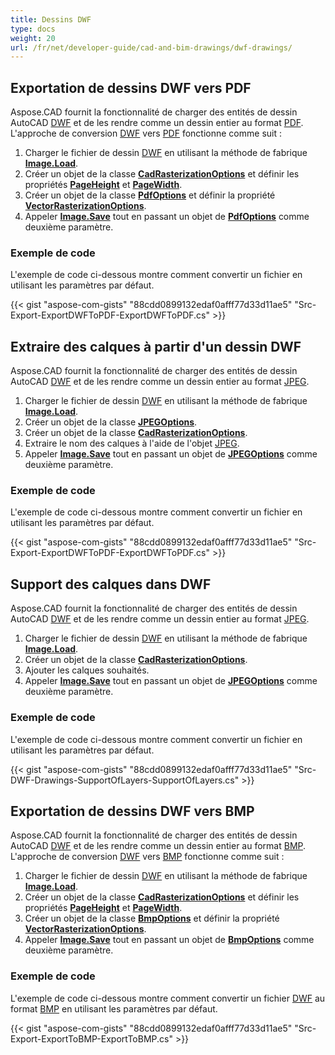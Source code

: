 ```yaml
---
title: Dessins DWF
type: docs
weight: 20
url: /fr/net/developer-guide/cad-and-bim-drawings/dwf-drawings/
---
```


## **Exportation de dessins DWF vers PDF**

Aspose.CAD fournit la fonctionnalité de charger des entités de dessin AutoCAD [DWF](https://docs.fileformat.com/cad/dwf/) et de les rendre comme un dessin entier au format [PDF](https://docs.fileformat.com/pdf/). L'approche de conversion [DWF](https://docs.fileformat.com/cad/dwf/) vers [PDF](https://docs.fileformat.com/pdf/) fonctionne comme suit :

1. Charger le fichier de dessin [DWF](https://docs.fileformat.com/cad/dwf/) en utilisant la méthode de fabrique [**Image.Load**](https://reference.aspose.com/cad/net/aspose.cad.image/load/methods/2).
1. Créer un objet de la classe [**CadRasterizationOptions**](https://reference.aspose.com/cad/net/aspose.cad.imageoptions/cadrasterizationoptions) et définir les propriétés [**PageHeight**](https://reference.aspose.com/cad/net/aspose.cad.imageoptions/vectorrasterizationoptions/properties/pageheight) et [**PageWidth**](https://reference.aspose.com/cad/net/aspose.cad.imageoptions/vectorrasterizationoptions/properties/pagewidth).
1. Créer un objet de la classe [**PdfOptions**](https://reference.aspose.com/cad/net/aspose.cad.imageoptions/pdfoptions) et définir la propriété [**VectorRasterizationOptions**](https://reference.aspose.com/cad/net/aspose.cad.imageoptions/vectorrasterizationoptions).
1. Appeler [**Image.Save**](https://reference.aspose.com/cad/net/aspose.cad/image/methods/save/index) tout en passant un objet de [**PdfOptions**](https://reference.aspose.com/cad/net/aspose.cad.imageoptions/pdfoptions) comme deuxième paramètre.

### Exemple de code

L'exemple de code ci-dessous montre comment convertir un fichier en utilisant les paramètres par défaut.

{{< gist "aspose-com-gists" "88cdd0899132edaf0afff77d33d11ae5" "Src-Export-ExportDWFToPDF-ExportDWFToPDF.cs" >}}

## **Extraire des calques à partir d'un dessin DWF**

Aspose.CAD fournit la fonctionnalité de charger des entités de dessin AutoCAD [DWF](https://docs.fileformat.com/cad/dwf/) et de les rendre comme un dessin entier au format [JPEG](https://docs.fileformat.com/image/jpeg/).

1. Charger le fichier de dessin [DWF](https://docs.fileformat.com/cad/dwf/) en utilisant la méthode de fabrique [**Image.Load**](https://reference.aspose.com/cad/net/aspose.cad.image/load/methods/2).
1. Créer un objet de la classe [**JPEGOptions**](https://reference.aspose.com/cad/net/aspose.cad.imageoptions/jpegoptions).
1. Créer un objet de la classe [**CadRasterizationOptions**](https://reference.aspose.com/cad/net/aspose.cad.imageoptions/cadrasterizationoptions).
1. Extraire le nom des calques à l'aide de l'objet [JPEG](https://docs.fileformat.com/image/jpeg/).
1. Appeler [**Image.Save**](https://reference.aspose.com/cad/net/aspose.cad/image/methods/save/index) tout en passant un objet de [**JPEGOptions**](https://reference.aspose.com/cad/net/aspose.cad.imageoptions/jpegoptions) comme deuxième paramètre.

### Exemple de code

L'exemple de code ci-dessous montre comment convertir un fichier en utilisant les paramètres par défaut.

{{< gist "aspose-com-gists" "88cdd0899132edaf0afff77d33d11ae5" "Src-Export-ExportDWFToPDF-ExportDWFToPDF.cs" >}}

## **Support des calques dans DWF**

Aspose.CAD fournit la fonctionnalité de charger des entités de dessin AutoCAD [DWF](https://docs.fileformat.com/cad/dwf/) et de les rendre comme un dessin entier au format [JPEG](https://docs.fileformat.com/image/jpeg/).

1. Charger le fichier de dessin [DWF](https://docs.fileformat.com/cad/dwf/) en utilisant la méthode de fabrique [**Image.Load**](https://reference.aspose.com/cad/net/aspose.cad.image/load/methods/2).
1. Créer un objet de la classe [**CadRasterizationOptions**](https://reference.aspose.com/cad/net/aspose.cad.imageoptions/cadrasterizationoptions).
1. Ajouter les calques souhaités.
1. Appeler [**Image.Save**](https://reference.aspose.com/cad/net/aspose.cad/image/methods/save/index) tout en passant un objet de [**JPEGOptions**](https://reference.aspose.com/cad/net/aspose.cad.imageoptions/jpegoptions) comme deuxième paramètre.

### Exemple de code

L'exemple de code ci-dessous montre comment convertir un fichier en utilisant les paramètres par défaut.

{{< gist "aspose-com-gists" "88cdd0899132edaf0afff77d33d11ae5" "Src-DWF-Drawings-SupportOfLayers-SupportOfLayers.cs" >}}

## **Exportation de dessins DWF vers BMP**

Aspose.CAD fournit la fonctionnalité de charger des entités de dessin AutoCAD [DWF](https://docs.fileformat.com/cad/dwf/) et de les rendre comme un dessin entier au format [BMP](https://docs.fileformat.com/image/bmp/). L'approche de conversion [DWF](https://docs.fileformat.com/cad/dwf/) vers [BMP](https://docs.fileformat.com/image/bmp/) fonctionne comme suit :

1. Charger le fichier de dessin [DWF](https://docs.fileformat.com/cad/dwf/) en utilisant la méthode de fabrique [**Image.Load**](https://reference.aspose.com/cad/net/aspose.cad.image/load/methods/2).
1. Créer un objet de la classe [**CadRasterizationOptions**](https://reference.aspose.com/cad/net/aspose.cad.imageoptions/cadrasterizationoptions) et définir les propriétés [**PageHeight**](https://reference.aspose.com/cad/net/aspose.cad.imageoptions/vectorrasterizationoptions/properties/pageheight) et [**PageWidth**](https://reference.aspose.com/cad/net/aspose.cad.imageoptions/vectorrasterizationoptions/properties/pagewidth).
1. Créer un objet de la classe [**BmpOptions**](https://reference.aspose.com/cad/net/aspose.cad.imageoptions/bmpoptions) et définir la propriété [**VectorRasterizationOptions**](https://reference.aspose.com/cad/net/aspose.cad.imageoptions/vectorrasterizationoptions).
1. Appeler [**Image.Save**](https://reference.aspose.com/cad/net/aspose.cad/image/methods/save/index) tout en passant un objet de [**BmpOptions**](https://reference.aspose.com/cad/net/aspose.cad.imageoptions/bmpoptions) comme deuxième paramètre.

### Exemple de code

L'exemple de code ci-dessous montre comment convertir un fichier [DWF](https://docs.fileformat.com/cad/dwf/) au format [BMP](https://docs.fileformat.com/image/bmp/) en utilisant les paramètres par défaut.

{{< gist "aspose-com-gists" "88cdd0899132edaf0afff77d33d11ae5" "Src-Export-ExportToBMP-ExportToBMP.cs" >}}
